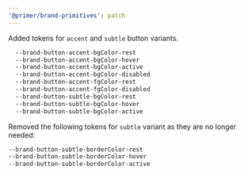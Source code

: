 ```yaml
---
'@primer/brand-primitives': patch
---
```


Added tokens for `accent` and `subtle` button variants.

```css
  --brand-button-accent-bgColor-rest
  --brand-button-accent-bgColor-hover
  --brand-button-accent-bgColor-active
  --brand-button-accent-bgColor-disabled
  --brand-button-accent-fgColor-rest
  --brand-button-accent-fgColor-disabled
  --brand-button-subtle-bgColor-rest
  --brand-button-subtle-bgColor-hover
  --brand-button-subtle-bgColor-active
```

Removed the following tokens for `subtle` variant as they are no longer needed:

```css
--brand-button-subtle-borderColor-rest
--brand-button-subtle-borderColor-hover
--brand-button-subtle-borderColor-active
```
